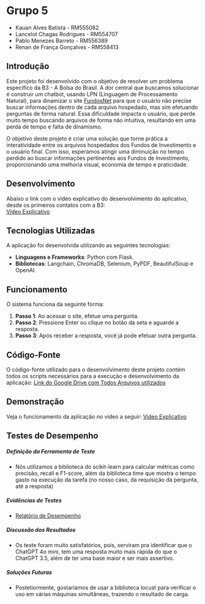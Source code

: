 # Grupo 5
- Kauan Alves Batista - RM555082
- Lancelot Chagas Rodrigues - RM554707
- Pablo Menezes Barreto - RM556389
- Renan de França Gonçalves - RM558413

## Introdução
Este projeto foi desenvolvido com o objetivo de resolver um problema específico da B3 - A Bolsa do Brasil. A dor central que buscamos solucionar é construir um chatbot, usando LPN (Linguagem de Processamento Natural), para dinamizar 
o site [FundosNet](https://fnet.bmfbovespa.com.br/fnet/publico/abrirGerenciadorDocumentosCVM) para que o usuário não precise buscar informações dentro de cada arquivo hospedado, mas sim efetuando perguntas de forma natural. Essa dificuldade impacta o usuário, que perde muito tempo buscando arquivos de forma não intuitiva, resultando em uma perda de tempo e falta de dinamismo.

O objetivo deste projeto é criar uma solução que torne prática a interatividade entre os arquivos hospedados dos Fundos de Investimento e o usuário final. Com isso, esperamos atingir uma diminuição no tempo perdido ao buscar informações pertinentes aos Fundos de Investimento, proporcionando uma melhoria visual, economia de tempo e praticidade.

## Desenvolvimento
Abaixo o link com o vídeo explicativo do desenvolvimento do aplicativo, desde os primeiros contatos com a B3:
<br>
[Vídeo Explicativo](https://github.com/user-attachments/assets/981e31dc-891b-4271-a6d1-f4ef289ec2b4)

## Tecnologias Utilizadas
A aplicação foi desenvolvida utilizando as seguintes tecnologias:
- **Linguagens e Frameworks**: Python com Flask.
- **Bibliotecas**: Langchain, ChromaDB, Selenium, PyPDF, BeautifulSoup e OpenAI.

## Funcionamento
O sistema funciona da seguinte forma:
1. **Passo 1**: Ao acessar o site, efetue uma pergunta.
2. **Passo 2**: Pressione Enter ou clique no botão da seta e aguarde a resposta.
3. **Passo 3**: Após receber a resposta, você já pode efetuar outra pergunta.

## Código-Fonte
O código-fonte utilizado para o desenvolvimento deste projeto contém todos os scripts necessários para a execução e desenvolvimento da aplicação:
[Link do Google Drive com Todos Arquivos utilizados](https://drive.google.com/drive/folders/1Nvmlpqp2vKUZvPscPsSVNbItFhNr0vvC?usp=drive_link)

## Demonstração
Veja o funcionamento da aplicação no vídeo a seguir:
[Video Explicativo](https://www.youtube.com/watch?v=hGaba4ybX2E)

## Testes de Desempenho

##### Definição da Ferramenta de Teste
- Nós utilizamos a biblioteca do scikit-learn para calcular métricas como precisão, recall e F1-score, além da biblioteca time que mostra o tempo gasto na execução da tarefa (no nosso caso, da requisição da pergunta, até a resposta)

##### Evidências de Testes
- [Relatório de Desempenho](https://drive.google.com/file/d/1wNz_l0NSLuOIodhmTUl8jT0rtKq_HaD7/view?usp=sharing)

##### Discussão dos Resultados
- Os teste foram muito satisfatórios, pois, serviram pra identificar que o ChatGPT 4o mini, tem uma resposta muito mais rápida do que o ChatGPT 3.5, além de ter uma base maior e ser mais assertivo.

##### Soluções Futuras 
 - Postetiormente, gostariamos de usar a biblioteca locust para verificar o uso em várias máquinas simultâneas, trazendo o resultado de carga.
